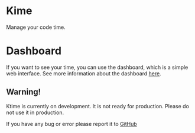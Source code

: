 # Kime
Manage your code time.

# Dashboard
If you want to see your time, you can use the dashboard, which is a simple web interface. See more information about the dashboard [here](https://ktime-web.vercel.app/dashboard).

## Warning!
Ktime is currently on development. It is not ready for production. Please do not use it in production.

If you have any bug or error please report it to [GitHub](https://github.com/sebasbeleno/ktime-vscode)